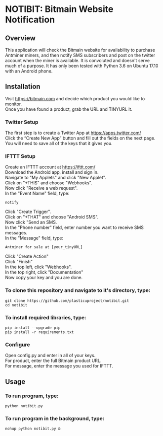 # NOTIBIT: Bitmain Website Notification

## Overview

This application will check the Bitmain website for availability to purchase
Antminer miners, and then notify SMS subscribers and post on
the twitter account when the miner is available. It is convoluted and doesn't
serve much of a purpose. It has only been tested with Python 3.6 on Ubuntu 17.10
with an Android phone.


## Installation

Visit https://bitmain.com and decide which product you would like to monitor. <br />
Once you have found a product, grab the URL and TINYURL it.

### Twitter Setup

The first step is to create a Twitter App at https://apps.twitter.com/ <br />
Click the “Create New App” button and fill out the fields on the next page. <br />
You will need to save all of the keys that it gives you.

### IFTTT Setup

Create an IFTTT account at https://ifttt.com/ <br />
Download the Android app, install and sign in. <br />
Navigate to "My Applets" and click "New Applet". <br />
Click on "+THIS" and choose "Webhooks". <br />
Now click "Receive a web request". <br />
In the "Event Name" field, type:
```
notify
```
Click "Create Trigger". <br />
Click on "+THAT" and choose "Android SMS". <br />
Now click "Send an SMS. <br />
In the "Phone number" field, enter number you want to receive SMS messages. <br />
In the "Message" field, type:
```
Antminer for sale at [your_tinyURL]
```
Click "Create Action" <br />
Click "Finish" <br />
In the top left, click "Webhooks". <br />
In the top right, click "Documentation" <br />
Now copy your key and you are done.

### To clone this repository and navigate to it's directory, type:
```
git clone https://github.com/plasticuproject/notibit.git
cd notibit
```
### To install required libraries, type:
```
pip install --upgrade pip
pip install -r requirements.txt
```

### Configure

Open config.py and enter in all of your keys. <br />
For product, enter the full Bitmain product URL. <br />
For message, enter the message you used for IFTTT.



## Usage

### To run program, type:
```
python notibit.py
```

### To run program in the background, type:
```
nohup python notibit.py &
```




